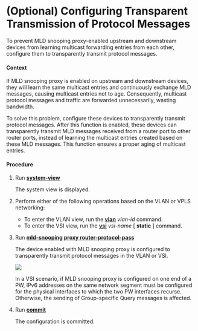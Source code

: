 (Optional) Configuring Transparent Transmission of Protocol Messages
====================================================================

To prevent MLD snooping proxy-enabled upstream and downstream devices from learning multicast forwarding entries from each other, configure them to transparently transmit protocol messages.

#### Context

If MLD snooping proxy is enabled on upstream and downstream devices, they will learn the same multicast entries and continuously exchange MLD messages, causing multicast entries not to age. Consequently, multicast protocol messages and traffic are forwarded unnecessarily, wasting bandwidth.

To solve this problem, configure these devices to transparently transmit protocol messages. After this function is enabled, these devices can transparently transmit MLD messages received from a router port to other router ports, instead of learning the multicast entries created based on these MLD messages. This function ensures a proper aging of multicast entries.


#### Procedure

1. Run [**system-view**](cmdqueryname=system-view)
   
   
   
   The system view is displayed.
2. Perform either of the following operations based on the VLAN or VPLS networking:
   
   
   * To enter the VLAN view, run the [**vlan**](cmdqueryname=vlan) *vlan-id* command.
   * To enter the VSI view, run the [**vsi**](cmdqueryname=vsi) *vsi-name* [ **static** ] command.
3. Run [**mld-snooping proxy router-protocol-pass**](cmdqueryname=mld-snooping+proxy+router-protocol-pass)
   
   
   
   The device enabled with MLD snooping proxy is configured to transparently transmit protocol messages in the VLAN or VSI.
   
   
   
   ![](../../../../public_sys-resources/notice_3.0-en-us.png) 
   
   In a VSI scenario, if MLD snooping proxy is configured on one end of a PW, IPv6 addresses on the same network segment must be configured for the physical interfaces to which the two PW interfaces recurse. Otherwise, the sending of Group-specific Query messages is affected.
4. Run [**commit**](cmdqueryname=commit)
   
   
   
   The configuration is committed.